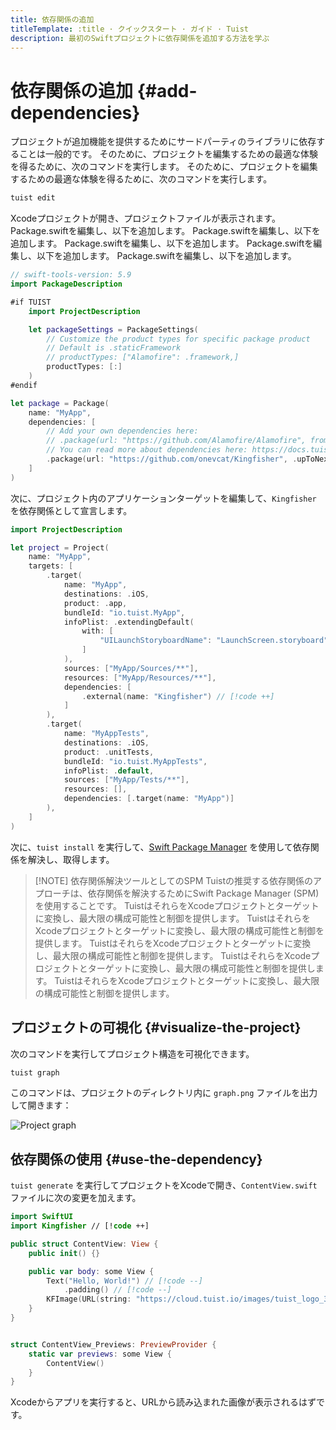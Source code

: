 ```yaml
---
title: 依存関係の追加
titleTemplate: :title · クイックスタート · ガイド · Tuist
description: 最初のSwiftプロジェクトに依存関係を追加する方法を学ぶ
---
```


# 依存関係の追加 {#add-dependencies}

プロジェクトが追加機能を提供するためにサードパーティのライブラリに依存することは一般的です。 そのために、プロジェクトを編集するための最適な体験を得るために、次のコマンドを実行します。 そのために、プロジェクトを編集するための最適な体験を得るために、次のコマンドを実行します。

```bash
tuist edit
```

Xcodeプロジェクトが開き、プロジェクトファイルが表示されます。 Package.swiftを編集し、以下を追加します。 Package.swiftを編集し、以下を追加します。 Package.swiftを編集し、以下を追加します。 Package.swiftを編集し、以下を追加します。 Package.swiftを編集し、以下を追加します。

```swift
// swift-tools-version: 5.9
import PackageDescription

#if TUIST
    import ProjectDescription

    let packageSettings = PackageSettings(
        // Customize the product types for specific package product
        // Default is .staticFramework
        // productTypes: ["Alamofire": .framework,]
        productTypes: [:]
    )
#endif

let package = Package(
    name: "MyApp",
    dependencies: [
        // Add your own dependencies here:
        // .package(url: "https://github.com/Alamofire/Alamofire", from: "5.0.0"),
        // You can read more about dependencies here: https://docs.tuist.io/documentation/tuist/dependencies
        .package(url: "https://github.com/onevcat/Kingfisher", .upToNextMajor(from: "7.12.0")) // [!code ++]
    ]
)
```

次に、プロジェクト内のアプリケーションターゲットを編集して、`Kingfisher` を依存関係として宣言します。

```swift
import ProjectDescription

let project = Project(
    name: "MyApp",
    targets: [
        .target(
            name: "MyApp",
            destinations: .iOS,
            product: .app,
            bundleId: "io.tuist.MyApp",
            infoPlist: .extendingDefault(
                with: [
                    "UILaunchStoryboardName": "LaunchScreen.storyboard",
                ]
            ),
            sources: ["MyApp/Sources/**"],
            resources: ["MyApp/Resources/**"],
            dependencies: [
                .external(name: "Kingfisher") // [!code ++]
            ]
        ),
        .target(
            name: "MyAppTests",
            destinations: .iOS,
            product: .unitTests,
            bundleId: "io.tuist.MyAppTests",
            infoPlist: .default,
            sources: ["MyApp/Tests/**"],
            resources: [],
            dependencies: [.target(name: "MyApp")]
        ),
    ]
)
```

次に、`tuist install` を実行して、[Swift Package Manager](https://www.swift.org/documentation/package-manager/) を使用して依存関係を解決し、取得します。

> [!NOTE] 依存関係解決ツールとしてのSPM
> Tuistの推奨する依存関係のアプローチは、依存関係を解決するためにSwift Package Manager (SPM) を使用することです。 TuistはそれらをXcodeプロジェクトとターゲットに変換し、最大限の構成可能性と制御を提供します。 TuistはそれらをXcodeプロジェクトとターゲットに変換し、最大限の構成可能性と制御を提供します。 TuistはそれらをXcodeプロジェクトとターゲットに変換し、最大限の構成可能性と制御を提供します。 TuistはそれらをXcodeプロジェクトとターゲットに変換し、最大限の構成可能性と制御を提供します。 TuistはそれらをXcodeプロジェクトとターゲットに変換し、最大限の構成可能性と制御を提供します。

## プロジェクトの可視化 {#visualize-the-project}

次のコマンドを実行してプロジェクト構造を可視化できます。

```bash
tuist graph
```

このコマンドは、プロジェクトのディレクトリ内に `graph.png` ファイルを出力して開きます：

![Project graph](/images/guides/quick-start/graph.png)

## 依存関係の使用 {#use-the-dependency}

`tuist generate` を実行してプロジェクトをXcodeで開き、`ContentView.swift` ファイルに次の変更を加えます。

```swift
import SwiftUI
import Kingfisher // [!code ++]

public struct ContentView: View {
    public init() {}

    public var body: some View {
        Text("Hello, World!") // [!code --]
            .padding() // [!code --]
        KFImage(URL(string: "https://cloud.tuist.io/images/tuist_logo_32x32@2x.png")!) // [!code ++]
    }
}


struct ContentView_Previews: PreviewProvider {
    static var previews: some View {
        ContentView()
    }
}
```

Xcodeからアプリを実行すると、URLから読み込まれた画像が表示されるはずです。
